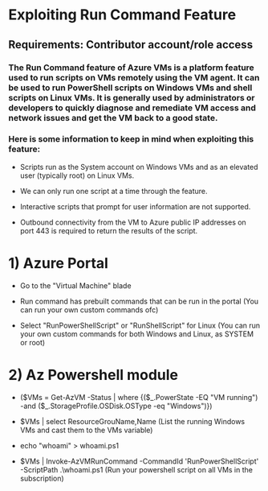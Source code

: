 # Exploiting Run Command Feature

## Requirements: Contributor account/role access

### The Run Command feature of Azure VMs is a platform feature used to run scripts on VMs remotely using the VM agent. It can be used to run PowerShell scripts on Windows VMs and shell scripts on Linux VMs. It is generally used by administrators or developers to quickly diagnose and remediate VM access and network issues and get the VM back to a good state.

### Here is some information to keep in mind when exploiting this feature:

- Scripts run as the System account on Windows VMs and as an elevated user (typically root) on Linux VMs.

- We can only run one script at a time through the feature.

- Interactive scripts that prompt for user information are not supported.

- Outbound connectivity from the VM to Azure public IP addresses on port 443 is required to return the results of the script.

# 1) Azure Portal

 - Go to the "Virtual Machine" blade

 - Run command has prebuilt commands that can be run in the portal (You can run your own custom commands ofc)

 - Select "RunPowerShellScript" or "RunShellScript" for Linux (You can run your own custom commands for both Windows and Linux, as SYSTEM or root)

# 2) Az Powershell module

 - ($VMs = Get-AzVM -Status | where {($_.PowerState -EQ "VM running") -and ($_.StorageProfile.OSDisk.OSType -eq "Windows")})

 - $VMs | select ResourceGrouName,Name (List the running Windows VMs and cast them to the VMs variable)

 - echo "whoami" > whoami.ps1

 - $VMs | Invoke-AzVMRunCommand -CommandId 'RunPowerShellScript' -ScriptPath .\whoami.ps1 (Run your powershell script on all VMs in the subscription)

